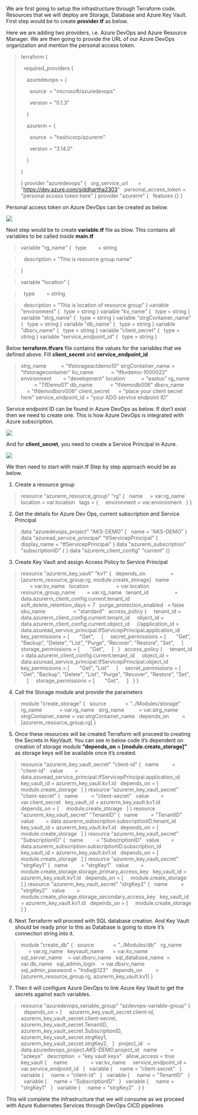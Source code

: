 We are first going to setup the infrastructure through Terraform code. Resources that we will deploy are Storage, Database and Azure Key Vault. First step would be to create **provider.tf** as below.

Here we are adding two providers, i.e. Azure DevOps and Azure Resource Manager. We are then going to provide the URL of our Azure DevOps organization and mention the personal access token.

>terraform {
>
>  required\_providers {
>
>    azuredevops = {
>
>      source  = "microsoft/azuredevops"
>
>      version = "0.1.3"
>
>    }
>
>    azurerm = {
>
>      source  = "hashicorp/azurerm"
>
>      version = "3.14.0"
>
>    }
>
> }
>
>}
>provider "azuredevops" {
>  org\_service\_url       = "https://dev.azure.com/siddhartha2303"
>  personal\_access\_token = "personal access token here"
>}
>provider "azurerm" {
>  features {}
>}

Personal access token on Azure DevOps can be created as below.

![](Aspose.Words.46e0d902-7e6c-4f68-aa4e-889678ab0c6d.001.png)

Next step would be to create **variable.tf** file as blow. This contains all variables to be called inside **main.tf**

>variable "rg\_name" {
>  type        = string

>  description = "This is resource group name"

>}

>variable "location" {

>  type        = string

>  description = "This is location of resource group"
>}
>variable "environment" {
>  type = string
>}
>variable "kv\_name" {
>  type = string
>}
>variable "strg\_name" {
>  type = string
>}
>variable "strgContainer\_name" {
>  type = string
>}
>variable "db\_name" {
>  type = string
>}
>variable "dbsrv\_name" {
>  type = string
>}
>variable "client\_secret" {
>  type = string
>}
>variable "service\_endpoint\_id" {
>  type = string
>}

Below **terraform.tfvars** file contains the values for the variables that we defined above. Fill **client\_secret** and **service\_endpoint\_id**

>strg\_name          = "tfstorageactdemo10"
>strgContainer\_name = "tfstoragecontainer"
>kv\_name            = "tfkvdemo-1000022"
>environment        = "development"
>location           = "eastus"
>rg\_name            = "TfDemo01"
>db\_name            = "tfdemodb006"
>dbsrv\_name         = "tfdemodbsrv006"
>client\_secret      = "place your client secret here" 
>service\_endpoint\_id = "your ADO service endpoint ID"

Service endpoint ID can be found in Azure DevOps as below. If don’t exist then we need to create one. This is how Azure DevOps is integrated with Azure subscription. 

![](Aspose.Words.46e0d902-7e6c-4f68-aa4e-889678ab0c6d.002.png) 

And for **client\_secret**, you need to create a Service Principal in Azure.

![](Aspose.Words.46e0d902-7e6c-4f68-aa4e-889678ab0c6d.003.png)

We then need to start with main.tf Step by step approach would be as below.

1. Create a resource group

>resource "azurerm\_resource\_group" "rg" {
>  name     = var.rg\_name
>  location = var.location
>  tags = {
>    environment = var.environment
>  }
>}

2. Get the details for Azure Dev Ops, current subscription and Service Principal

>data "azuredevops\_project" "AKS-DEMO" {
>  name = "AKS-DEMO"
>}
>data "azuread\_service\_principal" "tfServicepPrincipal" {
>  display\_name = "tfServicepPrincipal"
>}
>data "azurerm\_subscription" "subscriptionID" {
>}
>data "azurerm\_client\_config" "current" {}

3. Create Key Vault and assign Access Policy to Service Principal
>
>resource "azurerm\_key\_vault" "kv1" {
>  depends\_on                 = [azurerm\_resource\_group.rg, module.create\_storage]
>  name                       = var.kv\_name
>  location                   = var.location
>  resource\_group\_name        = var.rg\_name
>  tenant\_id                  = data.azurerm\_client\_config.current.tenant\_id
>  soft\_delete\_retention\_days = 7
>  purge\_protection\_enabled   = false
>  sku\_name                   = "standard"
>  access\_policy {
>    tenant\_id = data.azurerm\_client\_config.current.tenant\_id
>    object\_id = data.azurerm\_client\_config.current.object\_id
>    //application\_id = data.azuread\_service\_principal.tfServicepPrincipal.application\_id
>    key\_permissions = [
>      "Get",
>    ]
>    secret\_permissions = [
>      "Get", "Backup", "Delete", "List", "Purge", "Recover", "Restore", "Set",
>    ]
>    storage\_permissions = [
>      "Get",
>    ]
>  }
>  access\_policy {
>    tenant\_id = data.azurerm\_client\_config.current.tenant\_id
>    object\_id = data.azuread\_service\_principal.tfServicepPrincipal.object\_id
>    key\_permissions = [
>      "Get", "List"
>    ]
>    secret\_permissions = [
>      "Get", "Backup", "Delete", "List", "Purge", "Recover", "Restore", "Set",
>    ]
>    storage\_permissions = [
>      "Get",
>    ]
>  }
>}

4. Call the Storage module and provide the parameters

>module "create\_storage" {
>  source             = "../Modules/storage"
>  rg\_name            = var.rg\_name
>  strg\_name          = var.strg\_name
>  strgContainer\_name = var.strgContainer\_name
>  depends\_on         = [azurerm\_resource\_group.rg]
>}

5. Once these resources will be created Terraform will proceed to creating the Secrets in KeyVault. You can see in below code it’s dependent on creation of storage module **“depends\_on = [module.create\_storage]”** as storage keys will be available once it’s created.

>resource "azurerm\_key\_vault\_secret" "client-id" {
>  name         = "client-id"
>  value        = data.azuread\_service\_principal.tfServicepPrincipal.application\_id
>  key\_vault\_id = azurerm\_key\_vault.kv1.id
>  depends\_on = [
>    module.create\_storage
>  ]
>}
>resource "azurerm\_key\_vault\_secret" "client-secret" {
>  name         = "client-secret"
>  value        = var.client\_secret
>  key\_vault\_id = azurerm\_key\_vault.kv1.id
>  depends\_on = [
>    module.create\_storage
>  ]
>}
>resource "azurerm\_key\_vault\_secret" "TenantID" {
>  name         = "TenantID"
>  value        = data.azurerm\_subscription.subscriptionID.tenant\_id
>  key\_vault\_id = azurerm\_key\_vault.kv1.id
>  depends\_on = [
>    module.create\_storage
>  ]
>}
>resource "azurerm\_key\_vault\_secret" "SubscriptionID" {
>  name         = "SubscriptionID"
>  value        = data.azurerm\_subscription.subscriptionID.subscription\_id
>  key\_vault\_id = azurerm\_key\_vault.kv1.id
>  depends\_on = [
>    module.create\_storage
>  ]
>}
>resource "azurerm\_key\_vault\_secret" "strgKey1" {
>  name         = "strgKey1"
>  value        = module.create\_storage.storage\_primary\_access\_key
>  key\_vault\_id = azurerm\_key\_vault.kv1.id
>  depends\_on = [
>    module.create\_storage
>  ]
>}
>resource "azurerm\_key\_vault\_secret" "strgKey2" {
>  name         = "strgKey2"
>  value        = module.create\_storage.storage\_secondary\_access\_key
>  key\_vault\_id = azurerm\_key\_vault.kv1.id
>  depends\_on = [
>    module.create\_storage
>]
>}


6. Next Terraform will proceed with SQL database creation. And Key Vault should be ready prior to this as Database is going to store it’s connection string into it.

>module "create\_db" {
>  source             = "../Modules/db"
>  rg\_name            = var.rg\_name
>  keyvault\_name      = var.kv\_name
>  sql\_server\_name    = var.dbsrv\_name
>  sql\_database\_name  = var.db\_name
>  sql\_admin\_login    = var.dbsrv\_name
>  sql\_admin\_password = "India@123"
>  depends\_on         = [azurerm\_resource\_group.rg, azurerm\_key\_vault.kv1]
>}

7. Then it will configure Azure DevOps to link Azure Key Vault to get the secrets against each variables.

>resource "azuredevops\_variable\_group" "azdevops-variable-group" {
>  depends\_on = [
>    azurerm\_key\_vault\_secret.client-id,
>    azurerm\_key\_vault\_secret.client-secret,
>    azurerm\_key\_vault\_secret.TenantID,
>    azurerm\_key\_vault\_secret.SubscriptionID,
>    azurerm\_key\_vault\_secret.strgKey1,
>    azurerm\_key\_vault\_secret.strgKey2,
>  ]
>  project\_id   = data.azuredevops\_project.AKS-DEMO.project\_id
>  name         = "azkeys"
>  description  = "key vault keys"
>  allow\_access = true
>  key\_vault {
>    name                = var.kv\_name
>    service\_endpoint\_id = var.service\_endpoint\_id
>  }
>  variable {
>    name = "client-secret"
>  }
>  variable {
>    name = "client-id"
>  }
>  variable {
>    name = "TenantID"
>  }
>  variable {
>    name = "SubscriptionID"
>  }
>  variable {
>    name = "strgKey1"
>  }
>  variable {
>    name = "strgKey2"
>  }
>}


This will complete the infrastructure that we will consume as we proceed with Azure Kubernetes Services through DevOps CICD pipelines
